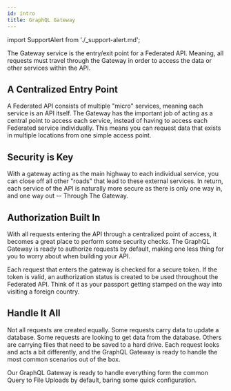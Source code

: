 ```yaml
---
id: intro
title: GraphQL Gateway
---
```


import SupportAlert from './\_support-alert.md';

<SupportAlert />

The Gateway service is the entry/exit point for a Federated API. Meaning, all requests must travel through the Gateway in order to access the data or other services within the API.

## A Centralized Entry Point

A Federated API consists of multiple "micro" services, meaning each service is an API itself. The Gateway has the important job of acting as a central point to access each service, instead of having to access each Federated service individually. This means you can request data that exists in multiple locations from one simple access point.

## Security is Key

With a gateway acting as the main highway to each individual service, you can close off all other "roads" that lead to these external services. In return, each service of the API is naturally more secure as there is only one way in, and one way out -- Through The Gateway.

## Authorization Built In

With all requests entering the API through a centralized point of access, it becomes a great place to perform some security checks. The GraphQL Gateway is ready to authorize requests by default, making one less thing for you to worry about when building your API.

Each request that enters the gateway is checked for a secure token. If the token is valid, an authorization status is created to be used throughout the Federated API. Think of it as your passport getting stamped on the way into visiting a foreign country.

## Handle It All

Not all requests are created equally. Some requests carry data to update a database. Some requests are looking to get data from the database. Others are carrying files that need to be saved to a hard drive. Each request looks and acts a bit differently, and the GraphQL Gateway is ready to handle the most common scenarios out of the box.

Our GraphQL Gateway is ready to handle everything form the common Query to File Uploads by default, baring some quick configuration.
